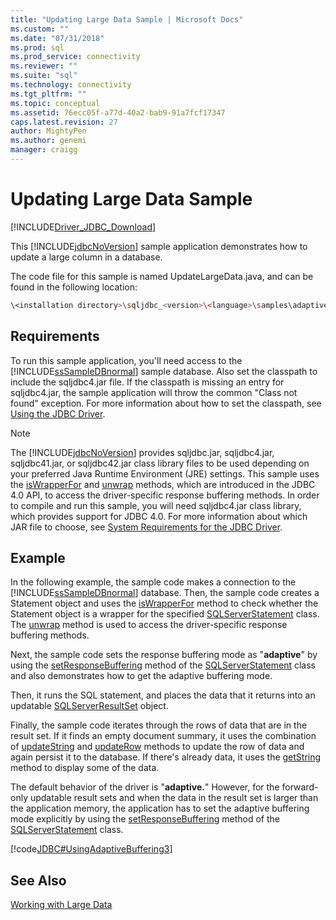 ```yaml
---
title: "Updating Large Data Sample | Microsoft Docs"
ms.custom: ""
ms.date: "07/31/2018"
ms.prod: sql
ms.prod_service: connectivity
ms.reviewer: ""
ms.suite: "sql"
ms.technology: connectivity
ms.tgt_pltfrm: ""
ms.topic: conceptual
ms.assetid: 76ecc05f-a77d-40a2-bab9-91a7fcf17347
caps.latest.revision: 27
author: MightyPen
ms.author: genemi
manager: craigg
---
```


# Updating Large Data Sample

[!INCLUDE[Driver_JDBC_Download](../../../includes/driver_jdbc_download.md)]

This [!INCLUDE[jdbcNoVersion](../../../includes/jdbcnoversion_md.md)] sample application demonstrates how to update a large column in a database.

The code file for this sample is named UpdateLargeData.java, and can be found in the following location:

```bash
\<installation directory>\sqljdbc_<version>\<language>\samples\adaptive
```

## Requirements

To run this sample application, you'll need access to the [!INCLUDE[ssSampleDBnormal](../../../includes/sssampledbnormal_md.md)] sample database. Also set the classpath to include the sqljdbc4.jar file. If the classpath is missing an entry for sqljdbc4.jar, the sample application will throw the common "Class not found" exception. For more information about how to set the classpath, see [Using the JDBC Driver](../../../connect/jdbc/using-the-jdbc-driver.md).

> [!NOTE]  
> The [!INCLUDE[jdbcNoVersion](../../../includes/jdbcnoversion_md.md)] provides sqljdbc.jar, sqljdbc4.jar, sqljdbc41.jar, or sqljdbc42.jar class library files to be used depending on your preferred Java Runtime Environment (JRE) settings. This sample uses the [isWrapperFor](../../../connect/jdbc/reference/iswrapperfor-method-sqlserverstatement.md) and [unwrap](../../../connect/jdbc/reference/unwrap-method-sqlserverstatement.md) methods, which are introduced in the JDBC 4.0 API, to access the driver-specific response buffering methods. In order to compile and run this sample, you will need sqljdbc4.jar class library, which provides support for JDBC 4.0. For more information about which JAR file to choose, see [System Requirements for the JDBC Driver](../../../connect/jdbc/system-requirements-for-the-jdbc-driver.md).

## Example

In the following example, the sample code makes a connection to the [!INCLUDE[ssSampleDBnormal](../../../includes/sssampledbnormal_md.md)] database. Then, the sample code creates a Statement object and uses the [isWrapperFor](../../../connect/jdbc/reference/iswrapperfor-method-sqlserverstatement.md) method to check whether the Statement object is a wrapper for the specified [SQLServerStatement](../../../connect/jdbc/reference/sqlserverstatement-class.md) class. The [unwrap](../../../connect/jdbc/reference/unwrap-method-sqlserverstatement.md) method is used to access the driver-specific response buffering methods.

Next, the sample code sets the response buffering mode as "**adaptive**" by using the [setResponseBuffering](../../../connect/jdbc/reference/setresponsebuffering-method-sqlserverstatement.md) method of the [SQLServerStatement](../../../connect/jdbc/reference/sqlserverstatement-class.md) class and also demonstrates how to get the adaptive buffering mode.

Then, it runs the SQL statement, and places the data that it returns into an updatable [SQLServerResultSet](../../../connect/jdbc/reference/sqlserverresultset-class.md) object.

Finally, the sample code iterates through the rows of data that are in the result set. If it finds an empty document summary, it uses the combination of [updateString](../../../connect/jdbc/reference/updatestring-method-sqlserverresultset.md) and [updateRow](../../../connect/jdbc/reference/updaterow-method-sqlserverresultset.md) methods to update the row of data and again persist it to the database. If there's already data, it uses the [getString](../../../connect/jdbc/reference/getstring-method-sqlserverresultset.md) method to display some of the data.

The default behavior of the driver is "**adaptive.**" However, for the forward-only updatable result sets and when the data in the result set is larger than the application memory, the application has to set the adaptive buffering mode explicitly by using the [setResponseBuffering](../../../connect/jdbc/reference/setresponsebuffering-method-sqlserverstatement.md) method of the [SQLServerStatement](../../../connect/jdbc/reference/sqlserverstatement-class.md) class.

[!code[JDBC#UsingAdaptiveBuffering3](../../../connect/jdbc/codesnippet/Java/updating-large-data-sample_1.java)]

## See Also

[Working with Large Data](../../../connect/jdbc/code-samples/working-with-large-data.md)
